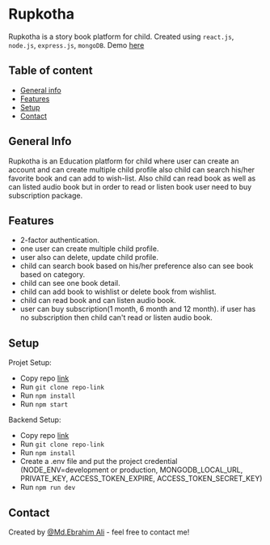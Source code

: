 # Rupkotha

Rupkotha is a story book platform for child. Created using `react.js`, `node.js`, `express.js`, `mongoDB`. Demo [here](https://www.youtube.com/watch?v=V3kbNCrW1CE)

## Table of content
  * [General info](https://github.com/EbrahimAli-RU/Rupkotha-client#general-info)
  * [Features](https://github.com/EbrahimAli-RU/Rupkotha-client#features)
  * [Setup](https://github.com/EbrahimAli-RU/Rupkotha-client#features)
  * [Contact](https://github.com/EbrahimAli-RU/Rupkotha-client#contact)


## General Info
  Rupkotha is an Education platform for child where user can create an account and can create multiple child profile also child can search his/her favorite book and can add to wish-list. Also child can read book as well as can listed audio book but in order to read or listen book user need to buy subscription package.

## Features
  * 2-factor authentication.
  * one user can create multiple child profile.
  * user also can delete, update child profile.
  * child can search book based on his/her preference also can see book based on category.
  * child can see one book detail.
  * child can add book to wishlist or delete book from wishlist.
  * child can read book and can listen audio book.
  * user can buy subscription(1 month, 6 month and 12 month). if user has no subscription then child can't read or listen audio book.

## Setup
Projet Setup:
  * Copy repo [link](https://github.com/EbrahimAli-RU/Rupkotha-client)
  * Run `git clone repo-link`
  * Run `npm install`
  * Run `npm start`

Backend Setup:
  * Copy repo [link](https://github.com/EbrahimAli-RU/Rupkotha-api)
  * Run `git clone repo-link`
  * Run `npm install`
  * Create a .env file and put the project credential (NODE_ENV=development or production, MONGODB_LOCAL_URL, PRIVATE_KEY, ACCESS_TOKEN_EXPIRE, ACCESS_TOKEN_SECRET_KEY)
  * Run `npm run dev`

## Contact
Created by [@Md.Ebrahim Ali](https://github.com/EbrahimAli-RU/portfolio) - feel free to contact me!

